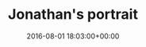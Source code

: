 ---
title:		"Jonathan's portrait"
type:		"photos"
mediatype:		"upload"
location:		"Howth, Ireland"
date:		"2016-08-01 18:03:00+00:00"
album:		"people"
filename:		"jonathan.md"
series:		"family"
cl_public_id:		"people/jonathan"
cl_version:		1497005446
format:		"tiff"
bytes:		2554920
width:		961
height:		1440
colours:
- "#203518"
- "#2F3A1D"
- "#416132"
- "#0C1E05"
- "#4C6030"
- "#22211C"
- "#0A4774"
- "#3A5780"
- "#1F2521"
- "#315E7F"
- "#88736E"
- "#202E41"
- "#BFABA4"
- "#322F1F"
- "#8A5362"
- "#1C2D39"
- "#637869"
- "#04253F"
- "#83675A"
- "#203009"
- "#8B5576"
- "#5499BF"
exposure_mode:		"Auto"
program:		"Aperture-priority AE"
aperture:		"2.8"
focal_length:		"24.0 mm"
iso:		"640"
shutter_speed:		"1/4000"
metering:		"Multi-segment"
flash:		"Off, Did not fire"
white_balance:		"As Shot"
colour_temp:		"4650"
has_crop:		"false"
orientation:		"Horizontal (normal)"
camera_model:		"NIKON D800"
lens_info:		"24-70mm f/2.8"
artist: "Matt Finucane"
x_resolution:		"300"
y_resolution:		"300"
---